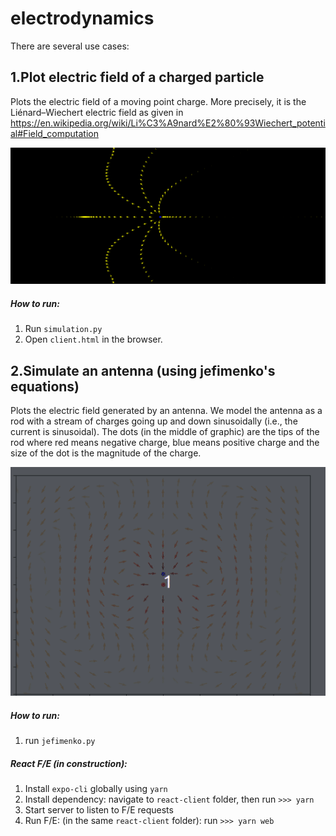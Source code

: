 # electrodynamics

There are several use cases:

## 1.Plot electric field of a charged particle

Plots the electric field of a moving point charge. More precisely, it is the Liénard–Wiechert electric field as given in https://en.wikipedia.org/wiki/Li%C3%A9nard%E2%80%93Wiechert_potential#Field_computation

![Demo](electric_field_moving_charge_demo.gif)

 ##### How to run:

 1. Run `simulation.py`
 2. Open `client.html` in the browser.

## 2.Simulate an antenna (using jefimenko's equations)

Plots the electric field generated by an antenna. We model the antenna as a rod with a stream of charges going up and down sinusoidally (i.e., the current is sinusoidal). The dots (in the middle of graphic) are the tips of the rod where red means negative charge, blue means positive charge and the size of the dot is the magnitude of the charge.

![Demo](jefimenko_example.gif)

##### How to run:

1. run `jefimenko.py`

##### React F/E (in construction):
1. Install `expo-cli` globally using `yarn`
2. Install dependency: navigate to `react-client` folder, then run `>>> yarn`
3. Start server to listen to F/E requests
4. Run F/E: (in the same `react-client` folder): run `>>> yarn web`
